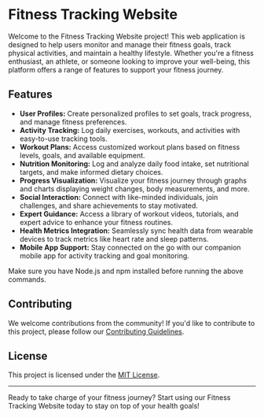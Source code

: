 # Fitness Tracking Website

Welcome to the Fitness Tracking Website project! This web application is designed to help users monitor and manage their fitness goals, track physical activities, and maintain a healthy lifestyle. Whether you're a fitness enthusiast, an athlete, or someone looking to improve your well-being, this platform offers a range of features to support your fitness journey.

## Features

- **User Profiles:** Create personalized profiles to set goals, track progress, and manage fitness preferences.
- **Activity Tracking:** Log daily exercises, workouts, and activities with easy-to-use tracking tools.
- **Workout Plans:** Access customized workout plans based on fitness levels, goals, and available equipment.
- **Nutrition Monitoring:** Log and analyze daily food intake, set nutritional targets, and make informed dietary choices.
- **Progress Visualization:** Visualize your fitness journey through graphs and charts displaying weight changes, body measurements, and more.
- **Social Interaction:** Connect with like-minded individuals, join challenges, and share achievements to stay motivated.
- **Expert Guidance:** Access a library of workout videos, tutorials, and expert advice to enhance your fitness routines.
- **Health Metrics Integration:** Seamlessly sync health data from wearable devices to track metrics like heart rate and sleep patterns.
- **Mobile App Support:** Stay connected on the go with our companion mobile app for activity tracking and goal monitoring.


Make sure you have Node.js and npm installed before running the above commands.

## Contributing

We welcome contributions from the community! If you'd like to contribute to this project, please follow our [Contributing Guidelines](CONTRIBUTING.md).

## License

This project is licensed under the [MIT License](LICENSE).

---

Ready to take charge of your fitness journey? Start using our Fitness Tracking Website today to stay on top of your health goals!

